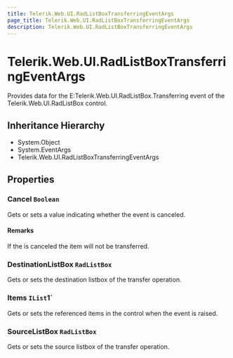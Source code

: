 ```yaml
---
title: Telerik.Web.UI.RadListBoxTransferringEventArgs
page_title: Telerik.Web.UI.RadListBoxTransferringEventArgs
description: Telerik.Web.UI.RadListBoxTransferringEventArgs
---
```


# Telerik.Web.UI.RadListBoxTransferringEventArgs

Provides data for the E:Telerik.Web.UI.RadListBox.Transferring event of the Telerik.Web.UI.RadListBox control.

## Inheritance Hierarchy

* System.Object
* System.EventArgs
* Telerik.Web.UI.RadListBoxTransferringEventArgs

## Properties

###  Cancel `Boolean`

Gets or sets a value indicating whether the  event is canceled.

#### Remarks
If the  is canceled the item will not be transferred.

###  DestinationListBox `RadListBox`

Gets or sets the destination listbox of the transfer operation.

###  Items `IList`1`

Gets or sets the referenced items in the  control when the event is raised.

###  SourceListBox `RadListBox`

Gets or sets the source listbox of the transfer operation.

